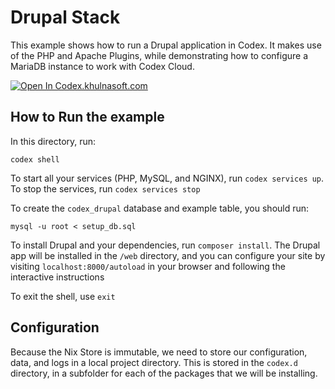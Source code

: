 # Drupal Stack

This example shows how to run a Drupal application in Codex. It makes use of the PHP and Apache Plugins, while demonstrating how to configure a MariaDB instance to work with Codex Cloud.

[![Open In Codex.khulnasoft.com](https://www.khulnasoft/img/codex/open-in-codex.svg)](https://codex.khulnasoft.com/open/templates/drupal)

## How to Run the example

In this directory, run:

`codex shell`

To start all your services (PHP, MySQL, and NGINX), run `codex services up`. To stop the services, run `codex services stop`

To create the `codex_drupal` database and example table, you should run:

`mysql -u root < setup_db.sql`

To install Drupal and your dependencies, run `composer install`. The Drupal app will be installed in the `/web` directory, and you can configure your site by visiting `localhost:8000/autoload` in your browser and following the interactive instructions

To exit the shell, use `exit`

## Configuration

Because the Nix Store is immutable, we need to store our configuration, data, and logs in a local project directory. This is stored in the `codex.d` directory, in a subfolder for each of the packages that we will be installing.
